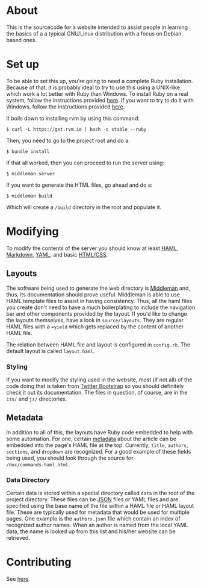 # About
This is the sourcecode for a website intended to assist people in learning the
basics of a a typical GNU/Linux distribution with a focus on Debian based ones.

# Set up
To be able to set this up, you're going to need a complete Ruby installation.
Because of that, it is probably ideal to try to use this using a UNIX-like which
work a lot better with Ruby than Windows. To install Ruby on a real system,
follow the instructions provided [here][rvm]. If you want to try to do it with
Windows, follow the instructions provided [here][rubyinstaller].

It boils down to installing rvm by using this command:

    $ curl -L https://get.rvm.io | bash -s stable --ruby

Then, you need to go to the project root and do a:

    $ bundle install

If that all worked, then you can proceed to run the server using:
    
    $ middleman server

If you want to generate the HTML files, go ahead and do a:

    $ middleman build

Which will create a `/build` directory in the root and populate it.

# Modifying
To modify the contents of the server you should know at least [HAML][haml],
[Markdown][markdown], [YAML][yaml], and basic [HTML/CSS][w3c].

## Layouts

The software being used to generate the web directory is [Middleman][middleman]
and, thus, its documentation should prove useful. Middleman is able to use
HAML template files to assist in having consistency. Thus, all the haml files
you create don't need to have a much boilerplating to include the navigation bar
and other components provided by the layout. If you'd like to change the layouts
themselves, have a look in `source/layouts`. They are regular HAML files with a 
`=yield` which gets replaced by the content of another HAML file.

The relation between HAML file and layout is configured in `config.rb`. The
default layout is called `layout.haml`.

### Styling
If you want to modify the styling used in the website, most (if not all) of the
code doing that is taken from [Twitter Bootstrap][bootstrap] so you should
definitely check it out its documentation. The files in question, of course,
are in the `css/` and `js/` directories.

## Metadata
In addition to all of this, the layouts have Ruby code embedded to help with
some automation. For one, certain [metadata][yamldata] about the article can be embedded into the page's HAML file at the top. Currently, `title`, `authors`,
`sections`, and `dropdown` are recognized. For a good example of these fields
being used, you should look through the source for `/doc/commands.haml.html`.

### Data Directory

Certain data is stored within a special directory called `data` in the root of
the project directory. These files can be [JSON][json] files or YAML files and
are specified using the base name of the file within a HAML file or HAML layout
file. These are typically used for metadata that would be used for multiple
pages. One example is the `authors.json` file which contain an index of
recognized author names. When an author is named from the local YAML data, the
name is looked up from this list and his/her website can be retrieved.

# Contributing
See [here][git].

[bootstrap]:http://twitter.github.com/bootstrap/
[git]:https://help.github.com/
[haml]:http://haml.info
[json]:http://www.w3schools.com/json/default.asp
[markdown]:http://daringfireball.net/projects/markdown/dingus
[middleman]:http://middlemanapp.com/
[rubyinstaller]:http://rubyinstaller.org/
[rvm]: https://rvm.io/rvm/install/
[w3c]:http://www.w3schools.com/html/default.asp
[yaml]:http://en.wikipedia.org/wiki/YAML
[yamldata]:http://middlemanapp.com/metadata/local-data/
